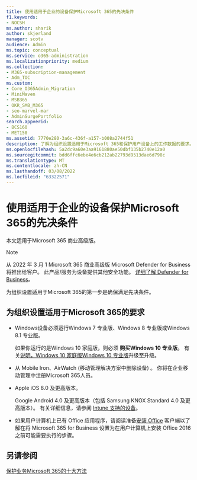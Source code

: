 ```yaml
---
title: 使用适用于企业的设备保护Microsoft 365的先决条件
f1.keywords:
- NOCSH
ms.author: sharik
author: skjerland
manager: scotv
audience: Admin
ms.topic: conceptual
ms.service: o365-administration
ms.localizationpriority: medium
ms.collection:
- M365-subscription-management
- Adm_TOC
ms.custom:
- Core_O365Admin_Migration
- MiniMaven
- MSB365
- OKR_SMB_M365
- seo-marvel-mar
- AdminSurgePortfolio
search.appverid:
- BCS160
- MET150
ms.assetid: 7770e280-3a6c-436f-a157-b008a2744f51
description: 了解为组织设置适用于Microsoft 365和保护用户设备上的工作数据的要求。
ms.openlocfilehash: 5a2dc9a60e3aa9161880ae50dbf135b2740e12a0
ms.sourcegitcommit: bdd6ffc6ebe4e6cb212ab22793d9513dae6d798c
ms.translationtype: MT
ms.contentlocale: zh-CN
ms.lasthandoff: 03/08/2022
ms.locfileid: "63322571"
---
```

# <a name="prerequisites-for-protecting-data-on-devices-with-microsoft-365-for-business"></a>使用适用于企业的设备保护Microsoft 365的先决条件

本文适用于Microsoft 365 商业高级版。

> [!NOTE]
> 从 2022 年 3 月 1 Microsoft 365 商业高级版 Microsoft Defender for Business 将推出给客户。 此产品/服务为设备提供其他安全功能。 [详细了解 Defender for Business](../../security/defender-business/mdb-overview.md)。

为组织设置适用于Microsoft 365的第一步是确保满足先决条件。
  
## <a name="requirements-for-setting-up-your-organization-with-microsoft-365-for-business"></a>为组织设置适用于Microsoft 365的要求

- Windows设备必须运行Windows 7 专业版、Windows 8 专业版或Windows 8.1 专业版。
    
    如果你运行的是Windows 10 家庭版，则必须 **购买Windows 10 专业版**。 有关[说明，Windows 10 家庭版Windows 10 专业版](../../business-video/upgrade.md)升级至升级。 
    
- 从 Mobile Iron、AirWatch (移动管理解决方案中删除设备) 。 你将在企业移动管理中注册Microsoft 365人员。
    
- Apple iOS 8.0 及更高版本。
    
    Google Android 4.0 及更高版本（包括 Samsung KNOX Standard 4.0 及更高版本）。 有关详细信息，请参阅 [Intune 支持的设备](/mem/intune/fundamentals/supported-devices-browsers)。
    
- 如果用户计算机上已有 Office 应用程序，请阅读准备[安装 Office](../misc/prepare-for-office-client-deployment.md) 客户端以了解在将 Microsoft 365 for Business 设置为在用户计算机上安装 Office 2016 之前可能需要执行的步骤。

## <a name="see-also"></a>另请参阅

[保护业务Microsoft 365的十大方法](secure-your-business-data.md)